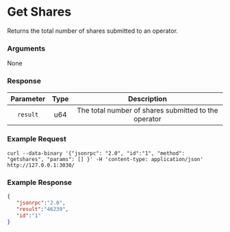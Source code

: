 # Get Shares
Returns the total number of shares submitted to an operator.

### Arguments

None

### Response

| Parameter |  Type  |                     Description                      |
|:---------:|:------:|:----------------------------------------------------:|
| `result`  |  u64   | The total number of shares submitted to the operator |

### Example Request
```ignore
curl --data-binary '{"jsonrpc": "2.0", "id":"1", "method": "getshares", "params": [] }' -H 'content-type: application/json' http://127.0.0.1:3030/
```

### Example Response
```json
{
   "jsonrpc":"2.0",
   "result":"46239",
   "id":"1"
}
```
